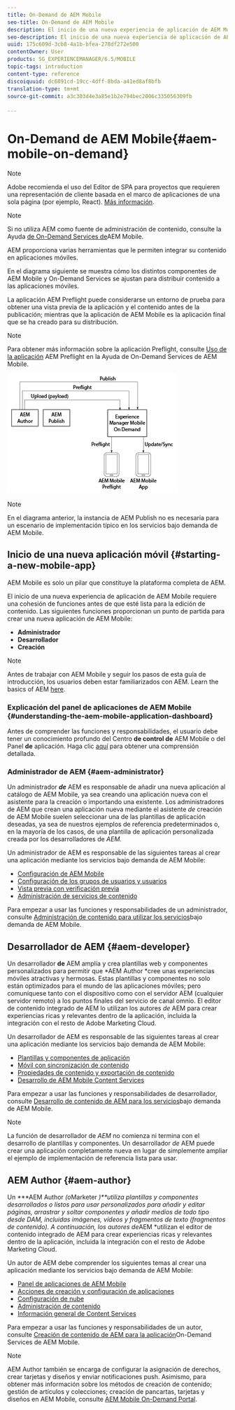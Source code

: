 ```yaml
---
title: On-Demand de AEM Mobile
seo-title: On-Demand de AEM Mobile
description: El inicio de una nueva experiencia de aplicación de AEM Mobile requiere una cohesión de funciones antes de que esté lista para la edición de contenido. Siga esta página para empezar a utilizar los servicios On-Demand Services de AEM Mobile.
seo-description: El inicio de una nueva experiencia de aplicación de AEM Mobile requiere una cohesión de funciones antes de que esté lista para la edición de contenido. Siga esta página para empezar a utilizar los servicios On-Demand Services de AEM Mobile.
uuid: 175c609d-3cb8-4a1b-bfea-278df272e500
contentOwner: User
products: SG_EXPERIENCEMANAGER/6.5/MOBILE
topic-tags: introduction
content-type: reference
discoiquuid: dc6891cd-19cc-4dff-8bda-a41ed8af8bfb
translation-type: tm+mt
source-git-commit: a3c303d4e3a85e1b2e794bec2006c335056309fb

---
```



# On-Demand de AEM Mobile{#aem-mobile-on-demand}

>[!NOTE]
>
>Adobe recomienda el uso del Editor de SPA para proyectos que requieren una representación de cliente basada en el marco de aplicaciones de una sola página (por ejemplo, React). [Más información](/help/sites-developing/spa-overview.md).

>[!NOTE]
>
>Si no utiliza AEM como fuente de administración de contenido, consulte la Ayuda [de On-Demand Services de](https://helpx.adobe.com/digital-publishing-solution/topics.html)AEM Mobile.

AEM proporciona varias herramientas que le permiten integrar su contenido en aplicaciones móviles.

En el diagrama siguiente se muestra cómo los distintos componentes de AEM Mobile y On-Demand Services se ajustan para distribuir contenido a las aplicaciones móviles.

La aplicación AEM Preflight puede considerarse un entorno de prueba para obtener una vista previa de la aplicación y el contenido antes de la publicación; mientras que la aplicación de AEM Mobile es la aplicación final que se ha creado para su distribución.

>[!NOTE]
>
>Para obtener más información sobre la aplicación Preflight, consulte [Uso de la aplicación](https://helpx.adobe.com/digital-publishing-solution/help/preflight-app.html) AEM Preflight en la Ayuda de On-Demand Services de AEM Mobile.

![chlimage_1-171](assets/chlimage_1-171.png)

>[!NOTE]
>
>En el diagrama anterior, la instancia de AEM Publish no es necesaria para un escenario de implementación típico en los servicios bajo demanda de AEM Mobile.

## Inicio de una nueva aplicación móvil {#starting-a-new-mobile-app}

AEM Mobile es solo un pilar que constituye la plataforma completa de AEM.

El inicio de una nueva experiencia de aplicación de AEM Mobile requiere una cohesión de funciones antes de que esté lista para la edición de contenido. Las siguientes funciones proporcionan un punto de partida para crear una nueva aplicación de AEM Mobile:

* **Administrador**
* **Desarrollador**
* **Creación**

>[!NOTE]
>
>Antes de trabajar con AEM Mobile y seguir los pasos de esta guía de introducción, los usuarios deben estar familiarizados con AEM. Learn the basics of AEM [here](/help/sites-deploying/deploy.md).

### Explicación del panel de aplicaciones de AEM Mobile {#understanding-the-aem-mobile-application-dashboard}

Antes de comprender las funciones y responsabilidades, el usuario debe tener un conocimiento profundo del Centro **de control de** AEM Mobile o del Panel **de** aplicación. Haga clic [aquí](/help/mobile/mobile-apps-ondemand-application-dashboard.md) para obtener una comprensión detallada.

### Administrador de AEM {#aem-administrator}

Un administrador ***de*** AEM es responsable de añadir una nueva aplicación al catálogo de AEM Mobile, ya sea creando una aplicación nueva con el asistente para la creación o importando una existente. Los administradores de AEM que crean una aplicación nueva mediante el asistente *de* creación de AEM Mobile suelen seleccionar una de las plantillas de aplicación deseadas, ya sea de nuestros ejemplos de referencia predeterminados o, en la mayoría de los casos, de una plantilla de aplicación personalizada creada por los desarrolladores de *AEM.*

Un administrador de AEM es responsable de las siguientes tareas al crear una aplicación mediante los servicios bajo demanda de AEM Mobile:

* [Configuración de AEM Mobile](/help/mobile/aem-mobile-setup.md)
* [Configuración de los grupos de usuarios y usuarios](/help/mobile/aem-mobile-configure-users.md)
* [Vista previa con verificación previa](/help/mobile/aem-mobile-manage-ondemand-services.md)
* [Administración de servicios de contenido](/help/mobile/developing-content-services.md)

Para empezar a usar las funciones y responsabilidades de un administrador, consulte [Administración de contenido para utilizar los servicios](/help/mobile/aem-mobile.md)bajo demanda de AEM Mobile.

## Desarrollador de AEM {#aem-developer}

Un desarrollador **de** AEM amplía y crea plantillas web y componentes personalizados para permitir que *AEM Author *cree unas experiencias móviles atractivas y hermosas. Estas plantillas y componentes no solo están optimizados para el mundo de las aplicaciones móviles; pero comuníquese tanto con el dispositivo como con el servidor AEM (cualquier servidor remoto) a los puntos finales del servicio de canal omnio. El editor de contenido integrado de AEM lo utilizan los autores *de* AEM para crear experiencias ricas y relevantes dentro de la aplicación, incluida la integración con el resto de Adobe Marketing Cloud.

Un desarrollador de AEM es responsable de las siguientes tareas al crear una aplicación mediante los servicios bajo demanda de AEM Mobile:

* [Plantillas y componentes de aplicación](/help/mobile/app-templates-and-components1.md)
* [Móvil con sincronización de contenido](/help/mobile/mobile-ondemand-contentsync.md)
* [Propiedades de contenido y exportación de contenido](/help/mobile/on-demand-content-properties-exporting.md)
* [Desarrollo de AEM Mobile Content Services](//help/mobile/developing-content-services.md)

Para empezar a usar las funciones y responsabilidades de desarrollador, consulte [Desarrollo de contenido de AEM para los servicios](/help/mobile/aem-mobile-on-demand.md)bajo demanda de AEM Mobile.

>[!NOTE]
>
>La función de desarrollador de *AEM* no comienza ni termina con el desarrollo de plantillas y componentes. Un desarrollador *de* AEM puede crear una aplicación completamente nueva en lugar de simplemente ampliar el ejemplo de implementación de referencia lista para usar.

## AEM Author {#aem-author}

Un ***AEM Author *(o*Marketer *)**utiliza plantillas y componentes desarrollados o listos para usar personalizados para añadir y editar páginas, arrastrar y soltar componentes y añadir medios de todo tipo desde DAM, incluidas imágenes, vídeos y fragmentos de texto (fragmentos de contenido). A continuación, los autores de*AEM *utilizan el editor de contenido integrado de AEM para crear experiencias ricas y relevantes dentro de la aplicación, incluida la integración con el resto de Adobe Marketing Cloud.

Un autor de AEM debe comprender los siguientes temas al crear una aplicación mediante los servicios bajo demanda de AEM Mobile:

* [Panel de aplicaciones de AEM Mobile](/help/mobile/mobile-apps-ondemand-application-dashboard.md)
* [Acciones de creación y configuración de aplicaciones](/help/mobile/mobile-apps-ondemand-application-create-configure-action.md)
* [Configuración de nube](/help/mobile/mobile-on-demand-associating-an-on-demand-app-to-cloud-configuration.md)
* [Administración de contenido](/help/mobile/mobile-apps-ondemand-manage-content-ondemand.md)
* [Información general de Content Services](/help/mobile/develop-content-as-a-service.md)

Para empezar a usar las funciones y responsabilidades de un autor, consulte [Creación de contenido de AEM para la aplicación](/help/mobile/mobile-apps-ondemand.md)On-Demand Services de AEM Mobile.

>[!NOTE]
>
>AEM Author también se encarga de configurar la asignación de derechos, crear tarjetas y diseños y enviar notificaciones push. Asimismo, para obtener más información sobre los métodos de creación de contenido; gestión de artículos y colecciones; creación de pancartas, tarjetas y diseños en AEM Mobile, consulte [AEM Mobile On-Demand Portal](https://helpx.adobe.com/digital-publishing-solution/topics.html#dynamicpod_reference_2).

